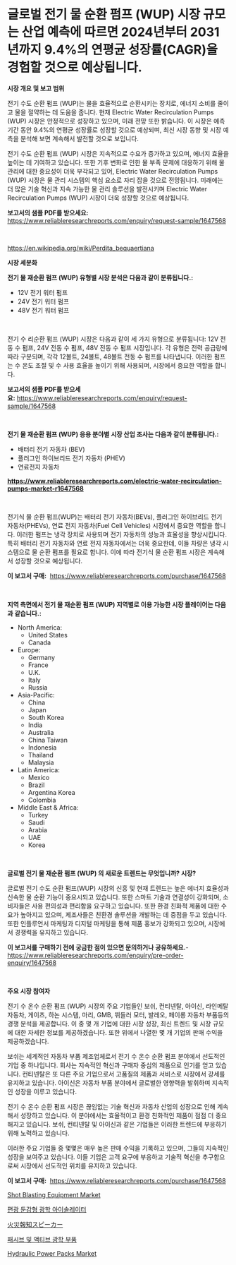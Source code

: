 <p><h1>글로벌 전기 물 순환 펌프 (WUP) 시장 규모는 산업 예측에 따르면 2024년부터 2031년까지 9.4%의 연평균 성장률(CAGR)을 경험할 것으로 예상됩니다.</h1></p><p><strong>시장 개요 및 보고 범위</strong></p>
<p><p>전기 수도 순환 펌프 (WUP)는 물을 효율적으로 순환시키는 장치로, 에너지 소비를 줄이고 물을 절약하는 데 도움을 줍니다. 현재 Electric Water Recirculation Pumps (WUP) 시장은 안정적으로 성장하고 있으며, 미래 전망 또한 밝습니다. 이 시장은 예측 기간 동안 9.4%의 연평균 성장률로 성장할 것으로 예상되며, 최신 시장 동향 및 시장 예측을 분석해 보면 계속해서 발전할 것으로 보입니다.</p><p>전기 수도 순환 펌프 (WUP) 시장은 지속적으로 수요가 증가하고 있으며, 에너지 효율을 높이는 데 기여하고 있습니다. 또한 기후 변화로 인한 물 부족 문제에 대응하기 위해 물 관리에 대한 중요성이 더욱 부각되고 있어, Electric Water Recirculation Pumps (WUP) 시장은 물 관리 시스템의 핵심 요소로 자리 잡을 것으로 전망됩니다. 미래에는 더 많은 기술 혁신과 지속 가능한 물 관리 솔루션을 발전시키며 Electric Water Recirculation Pumps (WUP) 시장이 더욱 성장할 것으로 예상됩니다.</p></p>
<p><strong>보고서의 샘플 PDF를 받으세요:</strong> <a href="https://www.reliableresearchreports.com/enquiry/request-sample/1647568">https://www.reliableresearchreports.com/enquiry/request-sample/1647568</a></p>
<p>&nbsp;</p>
<p><a href="https://en.wikipedia.org/wiki/Perdita_bequaertiana">https://en.wikipedia.org/wiki/Perdita_bequaertiana</a></p>
<p><strong>시장 세분화</strong></p>
<p><strong>전기 물 재순환 펌프 (WUP) 유형별 시장 분석은 다음과 같이 분류됩니다.:</strong></p>
<p><ul><li>12V 전기 워터 펌프</li><li>24V 전기 워터 펌프</li><li>48V 전기 워터 펌프</li></ul></p>
<p>&nbsp;</p>
<p><p>전기 수 리순환 펌프 (WUP) 시장은 다음과 같이 세 가지 유형으로 분류됩니다: 12V 전동 수 펌프, 24V 전동 수 펌프, 48V 전동 수 펌프 시장입니다. 각 유형은 전력 공급량에 따라 구분되며, 각각 12볼트, 24볼트, 48볼트 전동 수 펌프를 나타냅니다. 이러한 펌프는 수 온도 조절 및 수 사용 효율을 높이기 위해 사용되며, 시장에서 중요한 역할을 합니다.</p></p>
<p><strong>보고서의 샘플 PDF를 받으세요:</strong>&nbsp;<a href="https://www.reliableresearchreports.com/enquiry/request-sample/1647568">https://www.reliableresearchreports.com/enquiry/request-sample/1647568</a></p>
<p>&nbsp;</p>
<p><strong> 전기 물 재순환 펌프 (WUP) 응용 분야별 시장 산업 조사는 다음과 같이 분류됩니다.:</strong></p>
<p><ul><li>배터리 전기 자동차 (BEV)</li><li>플러그인 하이브리드 전기 자동차 (PHEV)</li><li>연료전지 자동차</li></ul></p>
<p><strong><a href="https://www.reliableresearchreports.com/electric-water-recirculation-pumps-market-r1647568">https://www.reliableresearchreports.com/electric-water-recirculation-pumps-market-r1647568</a></strong></p>
<p>&nbsp;</p>
<p><p>전기식 물 순환 펌프(WUP)는 배터리 전기 자동차(BEVs), 플러그인 하이브리드 전기 자동차(PHEVs), 연료 전지 자동차(Fuel Cell Vehicles) 시장에서 중요한 역할을 합니다. 이러한 펌프는 냉각 장치로 사용되며 전기 자동차의 성능과 효율성을 향상시킵니다. 특히 배터리 전기 자동차와 연료 전지 자동차에서는 더욱 중요한데, 이들 차량은 냉각 시스템으로 물 순환 펌프를 필요로 합니다. 이에 따라 전기식 물 순환 펌프 시장은 계속해서 성장할 것으로 예상됩니다.</p></p>
<p><strong>이 보고서 구매:</strong>&nbsp; <a href="https://www.reliableresearchreports.com/purchase/1647568">https://www.reliableresearchreports.com/purchase/1647568</a></p>
<p>&nbsp;</p>
<p><strong>지역 측면에서 전기 물 재순환 펌프 (WUP) 지역별로 이용 가능한 시장 플레이어는 다음과 같습니다.:</strong></p>
<p><ul>
    <li>
        North America:
        <ul>
            <li>United States</li>
            <li>Canada</li>
        </ul>
    </li>
    <li>
        Europe:
        <ul>
            <li>Germany</li>
            <li>France</li>
            <li>U.K.</li>
            <li>Italy</li>
            <li>Russia</li>
        </ul>
    </li>
    <li>
        Asia-Pacific:
        <ul>
            <li>China</li>
            <li>Japan</li>
            <li>South Korea</li>
            <li>India</li>
            <li>Australia</li>
            <li>China Taiwan</li>
            <li>Indonesia</li>
            <li>Thailand</li>
            <li>Malaysia</li>
        </ul>
    </li>
    <li>
        Latin America:
        <ul>
            <li>Mexico</li>
            <li>Brazil</li>
            <li>Argentina Korea</li>
            <li>Colombia</li>
        </ul>
    </li>
    <li>
        Middle East & Africa:
        <ul>
            <li>Turkey</li>
            <li>Saudi</li>
            <li>Arabia</li>
            <li>UAE</li>
            <li>Korea</li>
        </ul>
    </li>
    </ul></p>
<p>&nbsp;</p>
<p><strong>글로벌 전기 물 재순환 펌프 (WUP) 의 새로운 트렌드는 무엇입니까? 시장?</strong></p>
<p><p>글로벌 전기 수도 순환 펌프(WUP) 시장의 신흥 및 현재 트렌드는 높은 에너지 효율성과 신속한 물 순환 기능이 중요시되고 있습니다. 또한 스마트 기술과 연결성이 강화되며, 소비자들은 사용 편의성과 편리함을 요구하고 있습니다. 또한 환경 친화적 제품에 대한 수요가 높아지고 있으며, 제조사들은 친환경 솔루션을 개발하는 데 중점을 두고 있습니다. 또한 인플루언서 마케팅과 디지털 마케팅을 통해 제품 홍보가 강화되고 있으며, 시장에서 경쟁력을 유지하고 있습니다.</p></p>
<p><strong>이 보고서를 구매하기 전에 궁금한 점이 있으면 문의하거나 공유하세요.</strong>- <a href="https://www.reliableresearchreports.com/enquiry/pre-order-enquiry/1647568">https://www.reliableresearchreports.com/enquiry/pre-order-enquiry/1647568</a></p>
<p>&nbsp;</p>
<p><strong>주요 시장 참여자</strong></p>
<p><p>전기 수 온수 순환 펌프 (WUP) 시장의 주요 기업들인 보쉬, 컨티넨탈, 아이신, 라인메탈 자동차, 게이츠, 하논 시스템, 마리, GMB, 뷔들러 모터, 발레오, 페이롱 자동차 부품등의 경쟁 분석을 제공합니다. 이 중 몇 개 기업에 대한 시장 성장, 최신 트렌드 및 시장 규모에 대한 자세한 정보를 제공하겠습니다. 또한 위에서 나열한 몇 개 기업의 판매 수익을 제공하겠습니다.</p><p>보쉬는 세계적인 자동차 부품 제조업체로서 전기 수 온수 순환 펌프 분야에서 선도적인 기업 중 하나입니다. 회사는 지속적인 혁신과 구매자 중심의 제품으로 인기를 얻고 있습니다. 컨티넨탈은 또 다른 주요 기업으로서 고품질의 제품과 서비스로 시장에서 강세를 유지하고 있습니다. 아이신은 자동차 부품 분야에서 글로벌한 영향력을 발휘하며 지속적인 성장을 이루고 있습니다.</p><p>전기 수 온수 순환 펌프 시장은 끊임없는 기술 혁신과 자동차 산업의 성장으로 인해 계속해서 성장하고 있습니다. 이 분야에서는 효율적이고 환경 친화적인 제품이 점점 더 중요해지고 있습니다. 보쉬, 컨티넨탈 및 아이신과 같은 기업들은 이러한 트렌드에 부응하기 위해 노력하고 있습니다.</p><p>이러한 주요 기업들 중 몇몇은 매우 높은 판매 수익을 기록하고 있으며, 그들의 지속적인 성장을 보여주고 있습니다. 이들 기업은 고객 요구에 부응하고 기술적 혁신을 추구함으로써 시장에서 선도적인 위치를 유지하고 있습니다.</p></p>
<p><strong>이 보고서 구매:</strong>&nbsp;&nbsp;<a href="https://www.reliableresearchreports.com/purchase/1647568">https://www.reliableresearchreports.com/purchase/1647568</a></p>
<p><p><a href="https://github.com/muhammadasraf467/Market-Research-Report-List-1/blob/main/shot-blasting-equipment-market.md">Shot Blasting Equipment Market</a></p><p><a href="https://github.com/nigaleamar09/Market-Research-Report-List-1/blob/main/3676269177370.md">편광 둔감형 광학 아이솔레이터</a></p><p><a href="https://github.com/JoanaNitzsche/Market-Research-Report-List-1/blob/main/9869080164401.md">火災報知スピーカー</a></p><p><a href="https://github.com/lkwggful07722/Market-Research-Report-List-2/blob/main/8418365177371.md">패시브 및 액티브 광학 부품</a></p><p><a href="https://github.com/sosoelmasry38/Market-Research-Report-List-1/blob/main/hydraulic-power-packs-market.md">Hydraulic Power Packs Market</a></p></p>